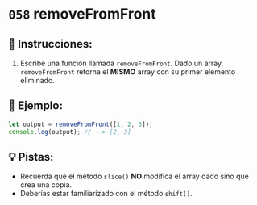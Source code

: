 # `058` removeFromFront

## 📝 Instrucciones:

1. Escribe una función llamada `removeFromFront`. Dado un array, `removeFromFront` retorna el **MISMO** array con su primer elemento eliminado.

## 📎 Ejemplo:

```Javascript
let output = removeFromFront([1, 2, 3]);
console.log(output); // --> [2, 3]
```

## 💡 Pistas:

+ Recuerda que el método `slice()` **NO** modifica el array dado sino que crea una copia.
+ Deberías estar familiarizado con el método `shift()`.
